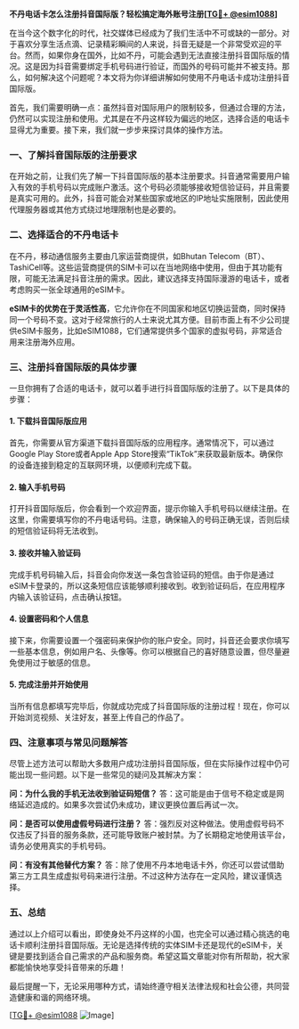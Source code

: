 **不丹电话卡怎么注册抖音国际版？轻松搞定海外账号注册[[TG💪+ @esim1088](https://t.me/s/esim1088)]**

在当今这个数字化的时代，社交媒体已经成为了我们生活中不可或缺的一部分。对于喜欢分享生活点滴、记录精彩瞬间的人来说，抖音无疑是一个非常受欢迎的平台。然而，如果你身在国外，比如不丹，可能会遇到无法直接注册抖音国际版的情况。这是因为抖音需要绑定手机号码进行验证，而国外的号码可能并不被支持。那么，如何解决这个问题呢？本文将为你详细讲解如何使用不丹电话卡成功注册抖音国际版。

首先，我们需要明确一点：虽然抖音对国际用户的限制较多，但通过合理的方法，仍然可以实现注册和使用。尤其是在不丹这样较为偏远的地区，选择合适的电话卡显得尤为重要。接下来，我们就一步步来探讨具体的操作方法。

### 一、了解抖音国际版的注册要求

在开始之前，让我们先了解一下抖音国际版的基本注册要求。抖音通常需要用户输入有效的手机号码以完成账户激活。这个号码必须能够接收短信验证码，并且需要是真实可用的。此外，抖音可能会对某些国家或地区的IP地址实施限制，因此使用代理服务器或其他方式绕过地理限制也是必要的。

### 二、选择适合的不丹电话卡

在不丹，移动通信服务主要由几家运营商提供，如Bhutan Telecom（BT）、TashiCell等。这些运营商提供的SIM卡可以在当地网络中使用，但由于其功能有限，可能无法满足抖音注册的需求。因此，建议选择支持国际漫游的电话卡，或者考虑购买一张全球通用的eSIM卡。

**eSIM卡的优势在于灵活性高**，它允许你在不同国家和地区切换运营商，同时保持同一个号码不变。这对于经常旅行的人士来说尤其方便。目前市面上有不少公司提供eSIM卡服务，比如eSIM1088，它们通常提供多个国家的虚拟号码，非常适合用来注册海外应用。

### 三、注册抖音国际版的具体步骤

一旦你拥有了合适的电话卡，就可以着手进行抖音国际版的注册了。以下是具体的步骤：

#### 1. 下载抖音国际版应用
首先，你需要从官方渠道下载抖音国际版的应用程序。通常情况下，可以通过Google Play Store或者Apple App Store搜索“TikTok”来获取最新版本。确保你的设备连接到稳定的互联网环境，以便顺利完成下载。

#### 2. 输入手机号码
打开抖音国际版后，你会看到一个欢迎界面，提示你输入手机号码以继续注册。在这里，你需要填写你的不丹电话号码。注意，确保输入的号码正确无误，否则后续的短信验证码将无法收到。

#### 3. 接收并输入验证码
完成手机号码输入后，抖音会向你发送一条包含验证码的短信。由于你是通过eSIM卡登录的，所以这条短信应该能够顺利接收到。收到验证码后，在应用程序内输入该验证码，点击确认按钮。

#### 4. 设置密码和个人信息
接下来，你需要设置一个强密码来保护你的账户安全。同时，抖音还会要求你填写一些基本信息，例如用户名、头像等。你可以根据自己的喜好随意设置，但尽量避免使用过于敏感的信息。

#### 5. 完成注册并开始使用
当所有信息都填写完毕后，你就成功完成了抖音国际版的注册过程！现在，你可以开始浏览视频、关注好友，甚至上传自己的作品了。

### 四、注意事项与常见问题解答

尽管上述方法可以帮助大多数用户成功注册抖音国际版，但在实际操作过程中仍可能出现一些问题。以下是一些常见的疑问及其解决方案：

**问：为什么我的手机无法收到验证码短信？**
答：这可能是由于信号不稳定或是网络延迟造成的。如果多次尝试仍未成功，建议更换位置后再试一次。

**问：是否可以使用虚假号码进行注册？**
答：强烈反对这种做法。使用虚假号码不仅违反了抖音的服务条款，还可能导致账户被封禁。为了长期稳定地使用该平台，请务必使用真实的手机号码。

**问：有没有其他替代方案？**
答：除了使用不丹本地电话卡外，你还可以尝试借助第三方工具生成虚拟号码来进行注册。不过这种方法存在一定风险，建议谨慎选择。

### 五、总结

通过以上介绍可以看出，即使身处不丹这样的小国，也完全可以通过精心挑选的电话卡顺利注册抖音国际版。无论是选择传统的实体SIM卡还是现代的eSIM卡，关键是要找到适合自己需求的产品和服务商。希望这篇文章能对你有所帮助，祝大家都能愉快地享受抖音带来的乐趣！

最后提醒一下，无论采用哪种方式，请始终遵守相关法律法规和社会公德，共同营造健康和谐的网络环境。

[[TG💪+ @esim1088](https://t.me/s/esim1088) ![Image](https://i.postimg.cc/4NQfJmqS/Snipaste-2025-05-13-00-14-12.png)]